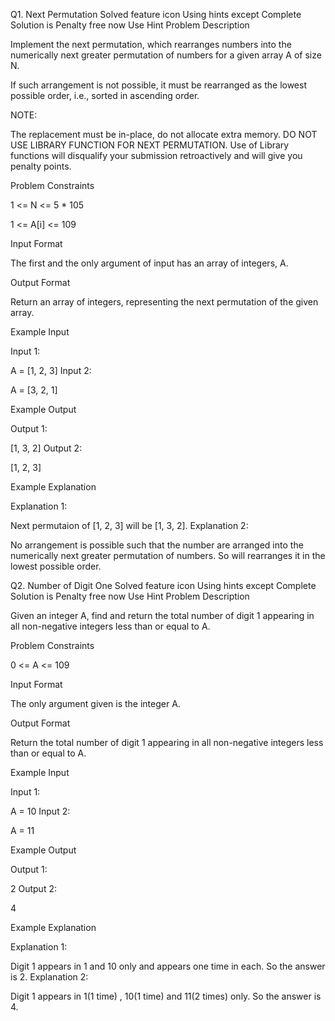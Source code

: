 Q1. Next Permutation
Solved
feature icon
Using hints except Complete Solution is Penalty free now
Use Hint
Problem Description

Implement the next permutation, which rearranges numbers into the numerically next greater permutation of numbers for a given array A of size N.



If such arrangement is not possible, it must be rearranged as the lowest possible order, i.e., sorted in ascending order.

NOTE:



The replacement must be in-place, do not allocate extra memory.
DO NOT USE LIBRARY FUNCTION FOR NEXT PERMUTATION. Use of Library functions will disqualify your submission retroactively and will give you penalty points.


Problem Constraints

1 <= N <= 5 * 105

1 <= A[i] <= 109



Input Format

The first and the only argument of input has an array of integers, A.



Output Format

Return an array of integers, representing the next permutation of the given array.



Example Input

Input 1:

 A = [1, 2, 3]
Input 2:

 A = [3, 2, 1]


Example Output

Output 1:

 [1, 3, 2]
Output 2:

 [1, 2, 3]


Example Explanation

Explanation 1:

 Next permutaion of [1, 2, 3] will be [1, 3, 2].
Explanation 2:

 No arrangement is possible such that the number are arranged into the numerically next greater permutation of numbers.
 So will rearranges it in the lowest possible order.
 
 Q2. Number of Digit One
Solved
feature icon
Using hints except Complete Solution is Penalty free now
Use Hint
Problem Description

Given an integer A, find and return the total number of digit 1 appearing in all non-negative integers less than or equal to A.



Problem Constraints

0 <= A <= 109



Input Format

The only argument given is the integer A.



Output Format

Return the total number of digit 1 appearing in all non-negative integers less than or equal to A.



Example Input

Input 1:

 A = 10
Input 2:

 A = 11


Example Output

Output 1:

 2
Output 2:

 4


Example Explanation

Explanation 1:

Digit 1 appears in 1 and 10 only and appears one time in each. So the answer is 2.
Explanation 2:

Digit 1 appears in 1(1 time) , 10(1 time) and 11(2 times) only. So the answer is 4.

